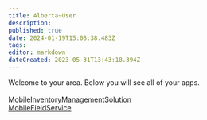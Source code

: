 ```yaml
---
title: Alberta~User
description: 
published: true
date: 2024-01-19T15:08:38.483Z
tags: 
editor: markdown
dateCreated: 2023-05-31T13:43:18.394Z
---
```


Welcome to your area. Below you will see all of your apps.<br><br>[MobileInventoryManagementSolution](/Apps/MIMS/MobileInventoryManagementSolution)<br>[MobileFieldService](/Apps/MobileFieldService)<br>